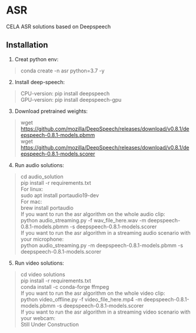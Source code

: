 # ASR
CELA ASR solutions based on Deepspeech

## Installation
1. Creat python env:
>conda create -n asr python=3.7 -y

2. Install deep-speech:
>CPU-version: pip install deepspeech  
>GPU-version: pip install deepspeech-gpu

3. Download pretrained weights:
>wget https://github.com/mozilla/DeepSpeech/releases/download/v0.8.1/deepspeech-0.8.1-models.pbmm   
>wget https://github.com/mozilla/DeepSpeech/releases/download/v0.8.1/deepspeech-0.8.1-models.scorer

4. Run audio solutions:
>cd audio_solution  
>pip install -r requirements.txt    
For linux:  
>sudo apt install portaudio19-dev  
For mac:  
>brew install portaudio  
If you want to run the asr algorithm on the whole audio clip:  
>python audio_streaming.py -f wav_file_here.wav -m deepspeech-0.8.1-models.pbmm -s deepspeech-0.8.1-models.scorer  
If you want to run the asr algorithm in a streaming audio scenario with your microphone:   
>python audio_streaming.py -m deepspeech-0.8.1-models.pbmm -s deepspeech-0.8.1-models.scorer  

5. Run video solutions:  
>cd video solutions  
>pip install -r requirements.txt  
>conda install -c conda-forge ffmpeg   
If you want to run the asr algorithm on the whole video clip:  
>python video_offline.py -f video_file_here.mp4 -m deepspeech-0.8.1-models.pbmm -s deepspeech-0.8.1-models.scorer   
If you want to run the asr algorithm in a streaming video scenario with your webcam:   
Still Under Construction  
